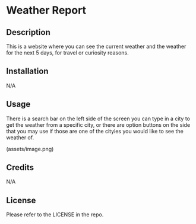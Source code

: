 # Weather Report

## Description

This is a website where you can see the current weather and the weather for the next 5 days, for travel or curiosity reasons.

## Installation

N/A

## Usage

There is a search bar on the left side of the screen you can type in a city to get the weather from a specific city, or there are option buttons on the side that you may use if those are one of the cityies you would like to see the weather of.

(assets/image.png)

## Credits

N/A

## License

Please refer to the LICENSE in the repo.